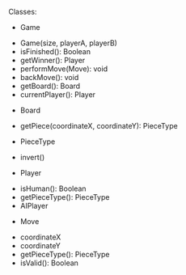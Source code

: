 Classes:

* Game
 - Game(size, playerA, playerB)
 - isFinished(): Boolean
 - getWinner(): Player
 - performMove(Move): void
 - backMove(): void
 - getBoard(): Board
 - currentPlayer(): Player
* Board
 - getPiece(coordinateX, coordinateY): PieceType
* PieceType
 - invert()
* Player
 - isHuman(): Boolean
 - getPieceType(): PieceType
  - AIPlayer
* Move
 - coordinateX
 - coordinateY
 - getPieceType(): PieceType
 - isValid(): Boolean
